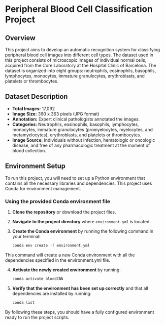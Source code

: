 # Peripheral Blood Cell Classification Project

## Overview
This project aims to develop an automatic recognition system for classifying peripheral blood cell images into different cell types. The dataset used in this project consists of microscopic images of individual normal cells, acquired from the Core Laboratory at the Hospital Clinic of Barcelona. The dataset is organized into eight groups: neutrophils, eosinophils, basophils, lymphocytes, monocytes, immature granulocytes, erythroblasts, and platelets or thrombocytes.

## Dataset Description
- **Total Images:** 17,092
- **Image Size:** 360 x 363 pixels (JPG format)
- **Annotation:** Expert clinical pathologists annotated the images.
- **Categories:** Neutrophils, eosinophils, basophils, lymphocytes, monocytes, immature granulocytes (promyelocytes, myelocytes, and metamyelocytes), erythroblasts, and platelets or thrombocytes.
- **Image Source:** Individuals without infection, hematologic or oncologic disease, and free of any pharmacologic treatment at the moment of blood collection.

## Environment Setup
To run this project, you will need to set up a Python environment that contains all the necessary libraries and dependencies. This project uses Conda for environment management.

### Using the provided Conda environment file
1. **Clone the repository** or download the project files.
2. **Navigate to the project directory** where `environment.yml` is located.
3. **Create the Conda environment** by running the following command in your terminal:

   ```bash
   conda env create -f environment.yml

This command will create a new Conda environment with all the dependencies specified in the environment.yml file.

4. **Activate the newly created environment** by running:
   ```bash
   conda activate bloodCNN

5. **Verify that the environment has been set up correctly** and that all dependencies are installed by running:
   ```bash
   conda list

By following these steps, you should have a fully configured environment ready to run the project scripts.